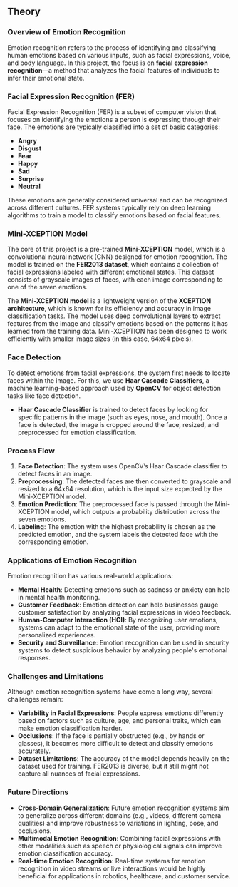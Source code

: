 ## Theory

### Overview of Emotion Recognition
Emotion recognition refers to the process of identifying and classifying human emotions based on various inputs, such as facial expressions, voice, and body language. In this project, the focus is on **facial expression recognition**—a method that analyzes the facial features of individuals to infer their emotional state.

### Facial Expression Recognition (FER)
Facial Expression Recognition (FER) is a subset of computer vision that focuses on identifying the emotions a person is expressing through their face. The emotions are typically classified into a set of basic categories:
- **Angry**
- **Disgust**
- **Fear**
- **Happy**
- **Sad**
- **Surprise**
- **Neutral**

These emotions are generally considered universal and can be recognized across different cultures. FER systems typically rely on deep learning algorithms to train a model to classify emotions based on facial features.

### Mini-XCEPTION Model
The core of this project is a pre-trained **Mini-XCEPTION** model, which is a convolutional neural network (CNN) designed for emotion recognition. The model is trained on the **FER2013 dataset**, which contains a collection of facial expressions labeled with different emotional states. This dataset consists of grayscale images of faces, with each image corresponding to one of the seven emotions.

The **Mini-XCEPTION model** is a lightweight version of the **XCEPTION architecture**, which is known for its efficiency and accuracy in image classification tasks. The model uses deep convolutional layers to extract features from the image and classify emotions based on the patterns it has learned from the training data. Mini-XCEPTION has been designed to work efficiently with smaller image sizes (in this case, 64x64 pixels).

### Face Detection
To detect emotions from facial expressions, the system first needs to locate faces within the image. For this, we use **Haar Cascade Classifiers**, a machine learning-based approach used by **OpenCV** for object detection tasks like face detection. 

- **Haar Cascade Classifier** is trained to detect faces by looking for specific patterns in the image (such as eyes, nose, and mouth). Once a face is detected, the image is cropped around the face, resized, and preprocessed for emotion classification.

### Process Flow
1. **Face Detection**: The system uses OpenCV’s Haar Cascade classifier to detect faces in an image.
2. **Preprocessing**: The detected faces are then converted to grayscale and resized to a 64x64 resolution, which is the input size expected by the Mini-XCEPTION model.
3. **Emotion Prediction**: The preprocessed face is passed through the Mini-XCEPTION model, which outputs a probability distribution across the seven emotions.
4. **Labeling**: The emotion with the highest probability is chosen as the predicted emotion, and the system labels the detected face with the corresponding emotion.

### Applications of Emotion Recognition
Emotion recognition has various real-world applications:
- **Mental Health**: Detecting emotions such as sadness or anxiety can help in mental health monitoring.
- **Customer Feedback**: Emotion detection can help businesses gauge customer satisfaction by analyzing facial expressions in video feedback.
- **Human-Computer Interaction (HCI)**: By recognizing user emotions, systems can adapt to the emotional state of the user, providing more personalized experiences.
- **Security and Surveillance**: Emotion recognition can be used in security systems to detect suspicious behavior by analyzing people's emotional responses.

### Challenges and Limitations
Although emotion recognition systems have come a long way, several challenges remain:
- **Variability in Facial Expressions**: People express emotions differently based on factors such as culture, age, and personal traits, which can make emotion classification harder.
- **Occlusions**: If the face is partially obstructed (e.g., by hands or glasses), it becomes more difficult to detect and classify emotions accurately.
- **Dataset Limitations**: The accuracy of the model depends heavily on the dataset used for training. FER2013 is diverse, but it still might not capture all nuances of facial expressions.

### Future Directions
- **Cross-Domain Generalization**: Future emotion recognition systems aim to generalize across different domains (e.g., videos, different camera qualities) and improve robustness to variations in lighting, pose, and occlusions.
- **Multimodal Emotion Recognition**: Combining facial expressions with other modalities such as speech or physiological signals can improve emotion classification accuracy.
- **Real-time Emotion Recognition**: Real-time systems for emotion recognition in video streams or live interactions would be highly beneficial for applications in robotics, healthcare, and customer service.
